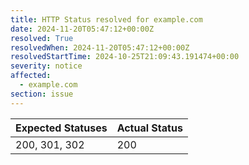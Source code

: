 ```yaml
---
title: HTTP Status resolved for example.com
date: 2024-11-20T05:47:12+00:00Z
resolved: True
resolvedWhen: 2024-11-20T05:47:12+00:00Z
resolvedStartTime: 2024-10-25T21:09:43.191474+00:00
severity: notice
affected:
  - example.com
section: issue
---
```


| Expected Statuses | Actual Status  |
|-------------------|----------------|
| 200, 301, 302 | 200 |
